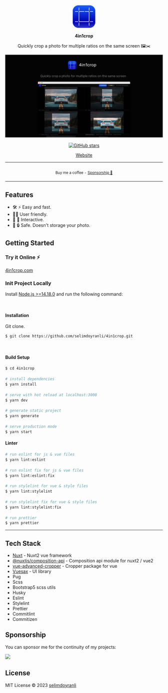 
<br>
<p align="center">
<a href="https://4in1crop.com" target="_blank">
<img src="/static/meta/icon/android-icon-72x72.png" alt="4in1crop" />
</a>
</p>

<p align="center">
<b>4in1crop</b>
</p>

<p align="center">
Quickly crop a photo for multiple ratios on the same screen 🖼️✂️
</p>

<p align="center">
  <a href="https://4in1crop.com" target="_blank"> 
    <img src='/static/meta/preview/og-main.jpg'/>
  </a>
</p>

<p align="center">
<a href="https://github.com/selimdoyranli/4in1crop" target="__blank"><img alt="GitHub stars" src="https://img.shields.io/github/stars/selimdoyranli/4in1crop?style=social"></a>
</p>

<p align="center">
  <a href="https://4in1crop.com" target="_blank">Website</a>
</p>

<div align="center">
<table>
<tbody>
<td align="center">
<img width="2000" height="0"><br>
<sub>Buy me a coffee - <a href="https://www.buymeacoffee.com/selimdoyranli">Sponsorship 💖</a></sub><br>
<img width="2000" height="0">
</td>
</tbody>
</table>
</div>

## Features
- 🛠 ⚡️ Easy and fast.
- 🧑‍💻 User friendly.
- 🤹 🎨 Interactive.
- 💾 🔒 Safe. Doesn't storage your photo.

## Getting Started

### Try it Online ⚡️

[4in1crop.com](https://4in1crop.com)

### Init Project Locally

Install [Node.js >=14.18.0](https://nodejs.org/) and run the following command:

&nbsp;

#### Installation

Git clone.

```bash
$ git clone https://github.com/selimdoyranli/4in1crop.git
```

&nbsp;

#### Build Setup

```bash
$ cd 4in1crop

# install dependencies
$ yarn install

# serve with hot reload at localhost:3000
$ yarn dev

# generate static project
$ yarn generate

# serve production mode
$ yarn start

```

#### Linter

```bash
# run eslint for js & vue files
$ yarn lint:eslint

# run eslint fix for js & vue files
$ yarn lint:eslint:fix

# run stylelint for vue & style files
$ yarn lint:stylelint

# run stylelint fix for vue & style files
$ yarn lint:stylelint:fix

# run prettier
$ yarn prettier

```

---

## Tech Stack

- [Nuxt](https://nuxtjs.org) - Nuxt2 vue framework
- [@nuxtjs/composition-api](https://composition-api.nuxtjs.org) - Composition api module for nuxt2 / vue2
- [vue-advanced-cropper](https://advanced-cropper.github.io/vue-advanced-cropper) - Cropper package for vue
- [Vuesax](https://vuesax.com) - UI library
- Pug
- Scss
- Bootstrap5 scss utils
- Husky
- Eslint
- Stylelint
- Prettier
- Commitlint
- Commitizen

## Sponsorship

You can sponsor me for the continuity of my projects:

<p align="left">
  <a href="https://buymeacoffee.com/selimdoyranli">
    <img src='https://www.buymeacoffee.com/assets/img/custom_images/yellow_img.png'/>
  </a>
</p>

## License

MIT License © 2023 [selimdoyranli](https://github.com/selimdoyranli)

